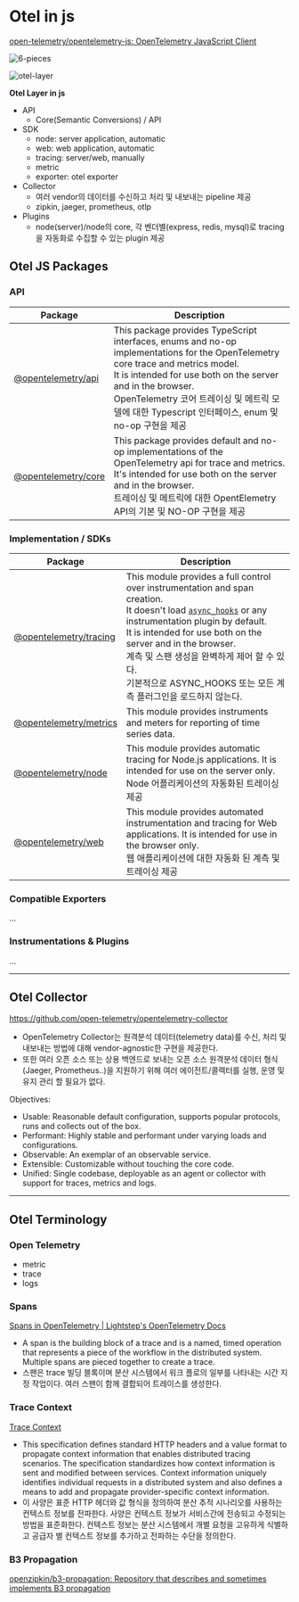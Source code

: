 # Otel in js

[open-telemetry/opentelemetry-js: OpenTelemetry JavaScript Client](https://github.com/open-telemetry/opentelemetry-js)

![6-pieces](https://p135.p2.n0.cdn.getcloudapp.com/items/6quQlq1p/6a750eaf-320d-40ea-832f-39647c4c9faf.png?source=viewer&v=cc98ccb569512163b9a3c1473a6b4e57)

![otel-layer](https://p135.p2.n0.cdn.getcloudapp.com/items/NQuJ06yy/12956ec7-a377-43fc-b884-759d58b7435c.png?source=viewer&v=cb7cd1af952ab345bce64178be960f8b)

**Otel Layer in js**

- API
  - Core(Semantic Conversions) / API
- SDK
  - node: server application, automatic
  - web: web application, automatic
  - tracing: server/web, manually
  - metric
  - exporter: otel exporter
- Collector
  - 여러 vendor의 데이터를 수신하고 처리 및 내보내는 pipeline 제공
  - zipkin, jaeger, prometheus, otlp
- Plugins
  - node(server)/node의 core, 각 벤더별(express, redis, mysql)로 tracing을 자동화로 수집할 수 있는 plugin 제공

## Otel JS Packages

### API

| Package                                                                                                         | Description                                                                                                                                                                                                                                                                                              |
| --------------------------------------------------------------------------------------------------------------- | -------------------------------------------------------------------------------------------------------------------------------------------------------------------------------------------------------------------------------------------------------------------------------------------------------- |
| [@opentelemetry/api](https://github.com/open-telemetry/opentelemetry-js/tree/main/packages)                     | This package provides TypeScript interfaces, enums and no-op implementations for the OpenTelemetry core trace and metrics model.<br> It is intended for use both on the server and in the browser.<br>OpenTelemetry 코어 트레이싱 및 메트릭 모델에 대한 Typescript 인터페이스, enum 및 no-op 구현을 제공 |
| [@opentelemetry/core](https://github.com/open-telemetry/opentelemetry-js/tree/main/packages/opentelemetry-core) | This package provides default and no-op implementations of the OpenTelemetry api for trace and metrics.<br> It's intended for use both on the server and in the browser. <br>트레이싱 및 메트릭에 대한 OpentElemetry API의 기본 및 NO-OP 구현을 제공                                                     |

### Implementation / SDKs

| Package                                                                                                               | Description                                                                                                                                                                                                                                                                                                                                                                                 |
| --------------------------------------------------------------------------------------------------------------------- | ------------------------------------------------------------------------------------------------------------------------------------------------------------------------------------------------------------------------------------------------------------------------------------------------------------------------------------------------------------------------------------------- |
| [@opentelemetry/tracing](https://github.com/open-telemetry/opentelemetry-js/tree/main/packages/opentelemetry-tracing) | This module provides a full control over instrumentation and span creation.<br> It doesn't load [`async_hooks`](https://nodejs.org/api/async_hooks.html) or any instrumentation plugin by default.<br> It is intended for use both on the server and in the browser.<br>계측 및 스팬 생성을 완벽하게 제어 할 수 있다.<br> 기본적으로 ASYNC_HOOKS 또는 모든 계측 플러그인을 로드하지 않는다. |
| [@opentelemetry/metrics](https://github.com/open-telemetry/opentelemetry-js/tree/main/packages/opentelemetry-metrics) | This module provides instruments and meters for reporting of time series data.                                                                                                                                                                                                                                                                                                              |
| [@opentelemetry/node](https://github.com/open-telemetry/opentelemetry-js/tree/main/packages/opentelemetry-node)       | This module provides automatic tracing for Node.js applications. It is intended for use on the server only.<br> Node 어플리케이션의 자동화된 트레이싱 제공                                                                                                                                                                                                                                  |
| [@opentelemetry/web](https://github.com/open-telemetry/opentelemetry-js/tree/main/packages/opentelemetry-web)         | This module provides automated instrumentation and tracing for Web applications. It is intended for use in the browser only.<br>웹 애플리케이션에 대한 자동화 된 계측 및 트레이싱 제공                                                                                                                                                                                                      |

### Compatible Exporters

...

### Instrumentations & Plugins

...

---

## Otel Collector

https://github.com/open-telemetry/opentelemetry-collector

- OpenTelemetry Collector는 원격분석 데이터(telemetry data)를 수신, 처리 및 내보내는 방법에 대해 vendor-agnostic한 구현을 제공한다.
- 또한 여러 오픈 소스 또는 상용 백엔드로 보내는 오픈 소스 원격분석 데이터 형식(Jaeger, Prometheus..)을 지원하기 위해 여러 에이전트/콜렉터를 실행, 운영 및 유지 관리 할 필요가 없다.

Objectives:

- Usable: Reasonable default configuration, supports popular protocols, runs and collects out of the box.
- Performant: Highly stable and performant under varying loads and configurations.
- Observable: An exemplar of an observable service.
- Extensible: Customizable without touching the core code.
- Unified: Single codebase, deployable as an agent or collector with support for traces, metrics and logs.

---

## Otel Terminology

### Open Telemetry

- metric
- trace
- logs

### Spans

[Spans in OpenTelemetry | Lightstep's OpenTelemetry Docs](https://opentelemetry.lightstep.com/spans)

- A span is the building block of a trace and is a named, timed operation that represents a piece of the workflow in the distributed system. Multiple spans are pieced together to create a trace.
- 스팬은 trace 빌딩 블록이며 분산 시스템에서 워크 플로의 일부를 나타내는 시간 지정 작업이다. 여러 스팬이 함께 결합되어 트레이스를 생성한다.

### Trace Context

[Trace Context](https://www.w3.org/TR/trace-context/)

- This specification defines standard HTTP headers and a value format to propagate context information that enables distributed tracing scenarios. The specification standardizes how context information is sent and modified between services. Context information uniquely identifies individual requests in a distributed system and also defines a means to add and propagate provider-specific context information.
- 이 사양은 표준 HTTP 헤더와 값 형식을 정의하여 분산 추적 시나리오를 사용하는 컨텍스트 정보를 전파한다. 사양은 컨텍스트 정보가 서비스간에 전송되고 수정되는 방법을 표준화한다. 컨텍스트 정보는 분산 시스템에서 개별 요청을 고유하게 식별하고 공급자 별 컨텍스트 정보를 추가하고 전파하는 수단을 정의한다.

### B3 Propagation

[openzipkin/b3-propagation: Repository that describes and sometimes implements B3 propagation](https://github.com/openzipkin/b3-propagation)
